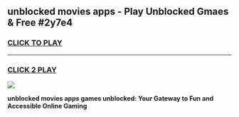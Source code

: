 
## unblocked movies apps - Play Unblocked Gmaes & Free #2y7e4
<h3>
<a href="https://news.freeplayer.one?title=unblocked_movies_apps&ref=24F">CLICK TO PLAY</a></h3>
<hr>

<h3>
<a href="https://news.freeplayer.one?title=unblocked_movies_apps&ref=24F">CLICK 2 PLAY</a>
  
</h3>

<a href="https://news.freeplayer.one?title=unblocked_movies_apps&ref=24F/"><img src="https://clearcache.store/games.png"></a>


**unblocked movies apps games unblocked: Your Gateway to Fun and Accessible Online Gaming**
